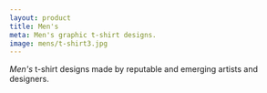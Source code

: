 ```yaml
---
layout: product
title: Men's
meta: Men's graphic t-shirt designs.
image: mens/t-shirt3.jpg
---
```


*Men's* t-shirt designs made by reputable and emerging artists and designers.

